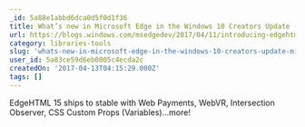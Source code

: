 ```yaml
---
_id: 5a88e1abbd6dca0d5f0d1f36
title: What’s new in Microsoft Edge in the Windows 10 Creators Update - Microsoft Edge Dev BlogMicrosoft Edge Dev Blog
url: https://blogs.windows.com/msedgedev/2017/04/11/introducing-edgehtml-15/#bi8mEqGypTBPAbQb.97
category: libraries-tools
slug: 'whats-new-in-microsoft-edge-in-the-windows-10-creators-update-microsoft-edge-dev-blogmicrosoft-edge'
user_id: 5a83ce59d6eb0005c4ecda2c
createdOn: '2017-04-13T04:15:29.000Z'
tags: []
---
```


EdgeHTML 15 ships to stable with Web Payments, WebVR, Intersection Observer, CSS Custom Props (Variables)...more!
